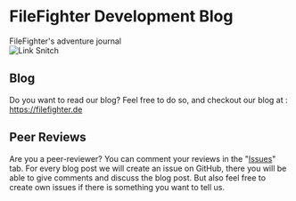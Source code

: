 [//]: # (Trigger Rebuild 11)
# FileFighter Development Blog
FileFighter's adventure journal  
![Link Snitch](https://github.com/FileFighter/filefighter.github.io/workflows/Link%20Snitch/badge.svg)

## Blog
Do you want to read our blog? Feel free to do so, and checkout our blog at : <a href="https://filefighter.de/">https://filefighter.de</a>

## Peer Reviews
Are you a peer-reviewer? You can comment your reviews in the "<a href="https://github.com/FileFighter/filefighter.github.io/issues">Issues</a>" tab. 
For every blog post we will create an issue on GitHub, there you will be able to give comments and discuss the blog post. But also feel free to create own issues if there is something you want to tell us.
